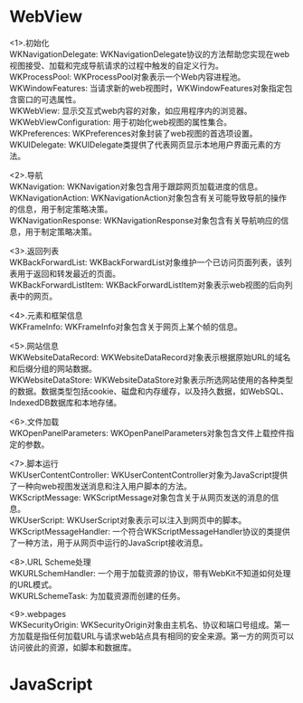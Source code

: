 # WebView
<1>.初始化     
WKNavigationDelegate: WKNavigationDelegate协议的方法帮助您实现在web视图接受、加载和完成导航请求的过程中触发的自定义行为。   
WKProcessPool: WKProcessPool对象表示一个Web内容进程池。   
WKWindowFeatures: 当请求新的web视图时，WKWindowFeatures对象指定包含窗口的可选属性。    
WKWebView: 显示交互式web内容的对象，如应用程序内的浏览器。    
WKWebViewConfiguration: 用于初始化web视图的属性集合。        
WKPreferences: WKPreferences对象封装了web视图的首选项设置。   
WKUIDelegate: WKUIDelegate类提供了代表网页显示本地用户界面元素的方法。    

<2>.导航    
WKNavigation: WKNavigation对象包含用于跟踪网页加载进度的信息。    
WKNavigationAction: WKNavigationAction对象包含有关可能导致导航的操作的信息，用于制定策略决策。    
WKNavigationResponse: WKNavigationResponse对象包含有关导航响应的信息，用于制定策略决策。   

<3>.返回列表    
WKBackForwardList: WKBackForwardList对象维护一个已访问页面列表，该列表用于返回和转发最近的页面。    
WKBackForwardListItem: WKBackForwardListItem对象表示web视图的后向列表中的网页。   

<4>.元素和框架信息   
WKFrameInfo: WKFrameInfo对象包含关于网页上某个帧的信息。    

<5>.网站信息    
WKWebsiteDataRecord: WKWebsiteDataRecord对象表示根据原始URL的域名和后缀分组的网站数据。   
WKWebsiteDataStore: WKWebsiteDataStore对象表示所选网站使用的各种类型的数据。数据类型包括cookie、磁盘和内存缓存，以及持久数据，如WebSQL、IndexedDB数据库和本地存储。   

<6>.文件加载    
WKOpenPanelParameters: WKOpenPanelParameters对象包含文件上载控件指定的参数。    

<7>.脚本运行    
WKUserContentController: WKUserContentController对象为JavaScript提供了一种向web视图发送消息和注入用户脚本的方法。   
WKScriptMessage: WKScriptMessage对象包含关于从网页发送的消息的信息。    
WKUserScript: WKUserScript对象表示可以注入到网页中的脚本。    
WKScriptMessageHandler: 一个符合WKScriptMessageHandler协议的类提供了一种方法，用于从网页中运行的JavaScript接收消息。    

<8>.URL Scheme处理    
WKURLSchemHandler: 一个用于加载资源的协议，带有WebKit不知道如何处理的URL模式。   
WKURLSchemeTask: 为加载资源而创建的任务。   

<9>.webpages    
WKSecurityOrigin: WKSecurityOrigin对象由主机名、协议和端口号组成。第一方加载是指任何加载URL与请求web站点具有相同的安全来源。第一方的网页可以访问彼此的资源，如脚本和数据库。    


# JavaScript

















